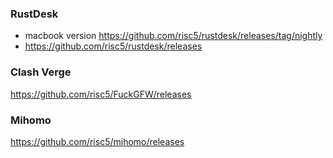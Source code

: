### RustDesk

* macbook version https://github.com/risc5/rustdesk/releases/tag/nightly
* https://github.com/risc5/rustdesk/releases



### Clash Verge

https://github.com/risc5/FuckGFW/releases





### Mihomo

https://github.com/risc5/mihomo/releases
